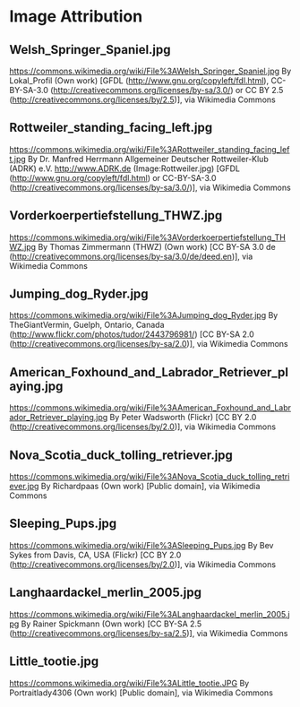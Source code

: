 # Image Attribution

## Welsh_Springer_Spaniel.jpg
https://commons.wikimedia.org/wiki/File%3AWelsh_Springer_Spaniel.jpg
By Lokal_Profil (Own work) [GFDL (http://www.gnu.org/copyleft/fdl.html), CC-BY-SA-3.0 (http://creativecommons.org/licenses/by-sa/3.0/) or CC BY 2.5 (http://creativecommons.org/licenses/by/2.5)], via Wikimedia Commons

## Rottweiler_standing_facing_left.jpg
https://commons.wikimedia.org/wiki/File%3ARottweiler_standing_facing_left.jpg
By Dr. Manfred Herrmann Allgemeiner Deutscher Rottweiler-Klub (ADRK) e.V. http://www.ADRK.de (Image:Rottweiler.jpg) [GFDL (http://www.gnu.org/copyleft/fdl.html) or CC-BY-SA-3.0 (http://creativecommons.org/licenses/by-sa/3.0/)], via Wikimedia Commons

## Vorderkoerpertiefstellung_THWZ.jpg
https://commons.wikimedia.org/wiki/File%3AVorderkoerpertiefstellung_THWZ.jpg
By Thomas Zimmermann (THWZ) (Own work) [CC BY-SA 3.0 de (http://creativecommons.org/licenses/by-sa/3.0/de/deed.en)], via Wikimedia Commons

## Jumping_dog_Ryder.jpg
https://commons.wikimedia.org/wiki/File%3AJumping_dog_Ryder.jpg
By TheGiantVermin, Guelph, Ontario, Canada (http://www.flickr.com/photos/tudor/2443796981/) [CC BY-SA 2.0 (http://creativecommons.org/licenses/by-sa/2.0)], via Wikimedia Commons

## American_Foxhound_and_Labrador_Retriever_playing.jpg
https://commons.wikimedia.org/wiki/File%3AAmerican_Foxhound_and_Labrador_Retriever_playing.jpg
By Peter Wadsworth (Flickr) [CC BY 2.0 (http://creativecommons.org/licenses/by/2.0)], via Wikimedia Commons

## Nova_Scotia_duck_tolling_retriever.jpg
https://commons.wikimedia.org/wiki/File%3ANova_Scotia_duck_tolling_retriever.jpg
By Richardpaas (Own work) [Public domain], via Wikimedia Commons

## Sleeping_Pups.jpg
https://commons.wikimedia.org/wiki/File%3ASleeping_Pups.jpg
By Bev Sykes from Davis, CA, USA (Flickr) [CC BY 2.0 (http://creativecommons.org/licenses/by/2.0)], via Wikimedia Commons

## Langhaardackel_merlin_2005.jpg
https://commons.wikimedia.org/wiki/File%3ALanghaardackel_merlin_2005.jpg
By Rainer Spickmann (Own work) [CC BY-SA 2.5 (http://creativecommons.org/licenses/by-sa/2.5)], via Wikimedia Commons

## Little_tootie.jpg
https://commons.wikimedia.org/wiki/File%3ALittle_tootie.JPG
By Portraitlady4306 (Own work) [Public domain], via Wikimedia Commons
